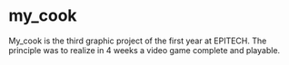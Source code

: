 # my_cook
My_cook is the third graphic project of the first year at EPITECH. The principle was to realize in 4 weeks a video game complete and playable.
